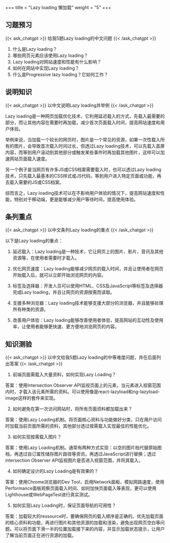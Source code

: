 +++
title = "Lazy loading 懒加载"
weight = "5"
+++
## 习题预习
{{< ask_chatgpt >}}
给我5题Lazy loading的中文问题
{{< /ask_chatgpt >}}



1. 什么是Lazy loading？ 
2. 哪些网页元素应该使用Lazy loading？ 
3. Lazy loading对网站速度和性能有什么影响？ 
4. 如何在网站中实现Lazy loading？ 
5. 什么是Progressive lazy loading？它如何工作？   

## 说明知识
{{< ask_chatgpt >}}
以中文说明Lazy loading并举例
{{< /ask_chatgpt >}}



Lazy loading是一种网页加载优化技术，它利用延迟载入的方式，先载入最需要的部分，而让其他内容在需要时再加载，减少首次页面载入时间，提高网站速度和用户体验。

举例来说，当加载一个较长的网页时，图片是一个常见的资源，如果一次性载入所有的图片，会导致首次载入时间过长，但透过Lazy loading技术，可以先载入首屏内容，而等到用户滚动到其他部分或触发某些事件时再加载其他图片，这样可以加速网站页面载入速度。

另一个例子是当网页有许多JS或CSS档案需要载入时，也可以透过Lazy loading技术，只先载入最基本的CSS样式或JS代码，等到用户进入特定页面或功能，再去载入需要的JS或CSS档案。

综而言之，Lazy loading技术可以在不影响用户体验的情况下，提高网站速度和性能，特别对于移动端，更是能够减少用户等待时间，提高使用体验。   

## 条列重点
{{< ask_chatgpt >}}
以中文条列Lazy loading的重点
{{< /ask_chatgpt >}}



以下是Lazy loading的重点：

1. 延迟载入：Lazy loading是一种技术，它让网页上的图片、影片、音讯及其他资源等，在使用者需要时才载入。

2. 优化网页速度：Lazy loading能够减少网页的载入时间，并且让使用者在网页开始载入后，就可以立即开始浏览网页的内容。

3. 标签及选择器：开发人员可以使用HTML、CSS及JavaScript等标签及选择器完成Lazy loading，并且让网页的资源按需而读取。

4. 支援多种浏览器：Lazy loading技术能够支援大部分的浏览器，并且能够处理所有种类的资源。

5. 改善用户体验：Lazy loading能够改善使用者体验，提高网站的互动性及使用率，让使用者能够更快速、更方便地浏览网页的内容。   

## 知识测验
{{< ask_chatgpt >}}
以中文给我5题Lazy loading的中等难度问题，并在后面列出答案
{{< /ask_chatgpt >}}



1. 前端页面需载入大量资料，如何实现Lazy Loading？

答案：使用Intersection Observer API监视页面上的元素，当元素进入视窗范围内时，才载入该元素所需的资料。可以使用像是react-lazyload和ng-lazyload-image这样的套件来实现。

2. 如何避免在第一次访问网站时，将所有页面资料都加载出来？

答案：使用Lazy Loading机制。将页面核心资料与功能做好分类，只在用户访问时加载当前页面所需的资料，其他部分透过按需载入实现最佳的性能优化。

3. 如何实现按需载入图片？

答案：使用Lazy Loading机制。通常有两种方式实现：以空的图片档代替原始图档，再透过自订属性储存图片路径等资讯，再透过JavaScript进行替换；透过intersection Observer API监视图片是否进入视窗范围，并将其载入。

4. 如何确定设计的Lazy Loading是有效果的？

答案：使用Chrome浏览器的Dev Tool，启用Network面板，模拟网路速度，使用Performance面板观察页面载入时间、如何加快页面载入等表现，更可以使用Lighthouse或WebPageTest进行真实测试。

5. 如何实现Lazy Loading时，保证页面导航的可用性？

答案：加载较大的ressource时，要确保网页的载入顺序是正确的。优先加载页面的核心资料和功能，再进行图片和其他资源的加载和渲染，避免出现网页空白等问题。可以将页面下滑一半的位置加载接下来的内容，并显示加载状态提示，让用户了解当前页面正在进行资源的加载。   

